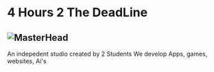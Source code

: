 # 4 Hours 2 The DeadLine
## ![MasterHead](https://imgur.com/9J2JAIS)

An indepedent studio created by 2 Students
We develop Apps, games, websites, Ai's
